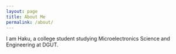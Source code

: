 ```yaml
---
layout: page
title: About Me
permalink: /about/
---
```


I am Haku, a college student studying Microelectronics Science and Engineering at DGUT.

